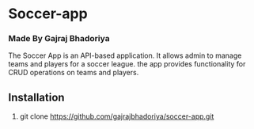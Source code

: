# Soccer-app 
### Made By Gajraj Bhadoriya
The Soccer App is an API-based application. It allows admin to manage teams and players for a soccer league. the app provides functionality for CRUD operations on teams and players.

## Installation
1. git clone https://github.com/gajrajbhadoriya/soccer-app.git




